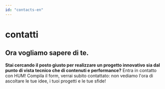 ```yaml
---
id: "contacts-en"
---
```


# contatti

<ContactsBody>

<div>

## Ora vogliamo sapere di te.

**Stai cercando il posto giusto per realizzare un progetto innovativo sia dal punto di vista tecnico che di contenuti e performance?**
Entra in contatto con HUM! Compila il form, verrai subito contattato: non vediamo l'ora di ascoltare le tue idee, i tuoi progetti e le tue sfide!

</div>

<ContactsForm />

</ContactsBody>

